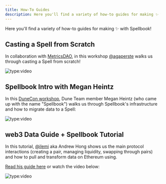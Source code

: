 ```yaml
---
title: How-To Guides
description: Here you'll find a variety of how-to guides for making ✨ with Spellbook!
---
```


Here you'll find a variety of how-to guides for making ✨ with Spellbook!

## Casting a Spell from Scratch

In collaboration with [MetricsDAO](https://metricsdao.xyz/), in this workshop [@agaperste](https://dune.com/agaperste) walks us through casting a Spell from scratch!

![type:video](https://www.youtube.com/embed/7zReSzVdV2s)

## Spellbook Intro with Megan Heintz

In this [DuneCon workshop](https://www.youtube.com/playlist?list=PLK3b5d4iK10eVQejE7O1JEwcBMA4uwdSC), Dune Team member Megan Heintz (who came up with the name "Spellbook") walks us through Spellbook's infrastructure and how to migrate data to a Spell:

![type:video](https://www.youtube.com/embed/r9pcL7dgaWs)

## web3 Data Guide + Spellbook Tutorial

In this tutorial, [@ilemi](https://dune.com/ilemi) aka Andrew Hong shows us the main protocol interactions (creating a pair, managing liquidity, swapping through pairs) and how to pull and transform data on Ethereum using.

[Read his guide here](https://ath.mirror.xyz/K-S_Mwhj7osTBqN-AOWbCmfNn9TZViEkzICCmK-oObM) or watch the video below:

![type:video](https://www.youtube.com/embed/7zReSzVdV2s)
